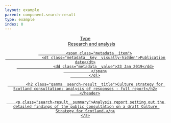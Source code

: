 ```yaml
---
layout: example
parent: component.search-result
type: example
index: 0
---
```

<article class="search-result">
    <a class="search-result__link" data-search-result="1/n" href="#" title="Culture strategy for Scotland consultation: analysis of responses - full report">
        <header class="search-result__header">
            <dl class="metadata  metadata--inline">
                <span class="metadata__item">
                    <dt class="metadata__key  visually-hidden">Type</dt>
                    <dd class="metadata__value  content-label">Research and analysis</dd>
                </span>

                <span class="metadata__item">
                    <dt class="metadata__key  visually-hidden">Publication date</dt>
                    <dd class="metadata__value">23 Jan 2019</dd>
                </span>
            </dl>

            <h2 class="gamma  search-result__title">Culture strategy for Scotland consultation: analysis of responses - full report</h2>
        </header>

        <p class="search-result__summary">Analysis report setting out the detailed findings of the public consultation on a draft Culture Strategy for Scotland.</p>
    </a>
</article>
